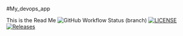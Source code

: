 #My_devops_app

This is the Read Me
![GitHub Workflow Status (branch)](https://img.shields.io/github/actions/workflow/status/larissaspascascio/mydevops/main.yml?branch=master)
[![LICENSE](https://img.shields.io/github/license/larissaspascascio/mydevops.svg?style=flat-square)](https://github.com/larissaspascascio/mydevops/blob/master/LICENSE)
[![Releases](https://img.shields.io/github/release/larissaspascascio/mydevops/all.svg?style=flat-square)](https://github.com/larissaspascascio/mydevops/releases)